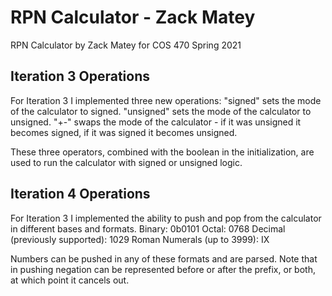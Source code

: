 # RPN Calculator - Zack Matey
RPN Calculator by Zack Matey for COS 470 Spring 2021

## Iteration 3 Operations
For Iteration 3 I implemented three new operations:
    "signed" sets the mode of the calculator to signed.
    "unsigned" sets the mode of the calculator to unsigned.
    "+-" swaps the mode of the calculator - if it was unsigned it becomes signed, 
        if it was signed it becomes unsigned.

These three operators, combined with the boolean in the initialization,
are used to run the calculator with signed or unsigned logic.

## Iteration 4 Operations
For Iteration 3 I implemented the ability to push and pop from the calculator in
different bases and formats.
Binary: 0b0101
Octal: 0768
Decimal (previously supported): 1029
Roman Numerals (up to 3999): IX

Numbers can be pushed in any of these formats and are parsed.
Note that in pushing negation can be represented before or after the
prefix, or both, at which point it cancels out.